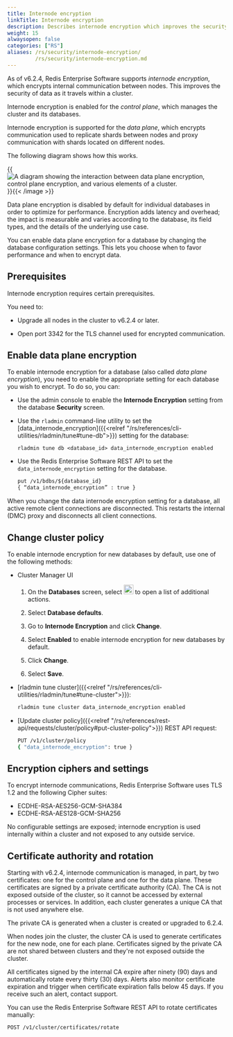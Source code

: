 ```yaml
---
title: Internode encryption
linkTitle: Internode encryption
description: Describes internode encryption which improves the security of data in transit. 
weight: 15
alwaysopen: false
categories: ["RS"]
aliases: /rs/security/internode-encryption/
         /rs/security/internode-encryption.md
---
```

As of v6.2.4, Redis Enterprise Software supports _internode encryption_, which encrypts internal communication between nodes. This improves the security of data as it travels within a cluster.

Internode encryption is enabled for the _control plane_, which manages the cluster and its databases.

Internode encryption is supported for the _data plane_, which encrypts communication used to replicate shards between nodes and proxy communication with shards located on different nodes.

The following diagram shows how this works.

{{<image filename="images/rs/internode-encryption.png" alt="A diagram showing the interaction between data plane encryption, control plane encryption, and various elements of a cluster." >}}{{< /image >}}

Data plane encryption is disabled by default for individual databases in order to optimize for performance.  Encryption adds latency and overhead; the impact is measurable and varies according to the database, its field types, and the details of the underlying use case. 

You can enable data plane encryption for a database by changing the database configuration settings.  This lets you choose when to favor performance and when to encrypt data.

## Prerequisites

Internode encryption requires certain prerequisites.  

You need to:

- Upgrade all nodes in the cluster to v6.2.4 or later.

- Open port 3342 for the TLS channel used for encrypted communication.


## Enable data plane encryption

To enable internode encryption for a database (also called _data plane encryption_), you need to enable the appropriate setting for each database you wish to encrypt.  To do so, you can:

- Use the admin console to enable the **Internode Encryption** setting from the database **Security** screen.

-  Use the `rladmin` command-line utility to set the [data_internode_encryption]({{<relref "/rs/references/cli-utilities/rladmin/tune#tune-db">}}) setting for the database:

    ``` shell
    rladmin tune db <database_id> data_internode_encryption enabled
    ``` 

- Use the Redis Enterprise Software REST API to set the `data_internode_encryption` setting for the database.

    ``` rest
    put /v1/bdbs/${database_id}
    { “data_internode_encryption” : true }
    ```

When you change the data internode encryption setting for a database, all active remote client connections are disconnected.  This restarts the internal (DMC) proxy and disconnects all client connections.

## Change cluster policy

To enable internode encryption for new databases by default, use one of the following methods:

- Cluster Manager UI

    1. On the **Databases** screen, select <img src="/images/rs/buttons/button-toggle-actions-vertical.png#no-click" alt="Toggle actions button" width="22px"> to open a list of additional actions.

    1. Select **Database defaults**.

    1. Go to **Internode Encryption** and click **Change**.

    1. Select **Enabled** to enable internode encryption for new databases by default.

    1. Click **Change**.

    1. Select **Save**.

- [rladmin tune cluster]({{<relref "/rs/references/cli-utilities/rladmin/tune#tune-cluster">}}): 
    
    ```sh
    rladmin tune cluster data_internode_encryption enabled
    ```

- [Update cluster policy]({{<relref "/rs/references/rest-api/requests/cluster/policy#put-cluster-policy">}}) REST API request:

    ```sh
    PUT /v1/cluster/policy 
    { "data_internode_encryption": true }
    ```

## Encryption ciphers and settings

To encrypt internode communications, Redis Enterprise Software uses TLS 1.2 and the following Cipher suites:

- ECDHE-RSA-AES256-GCM-SHA384
- ECDHE-RSA-AES128-GCM-SHA256

No configurable settings are exposed; internode encryption is used internally within a cluster and not exposed to any outside service.

## Certificate authority and rotation

Starting with v6.2.4, internode communication is managed, in part, by two certificates: one for the control plane and one for the data plane.  These certificates are signed by a private certificate authority (CA).  The CA is not exposed outside of the cluster, so it cannot be accessed by external processes or services.  In addition, each cluster generates a unique CA that is not used anywhere else.

The private CA is generated when a cluster is created or upgraded to 6.2.4.  

When nodes join the cluster, the cluster CA is used to generate certificates for the new node, one for each plane.  Certificates signed by the private CA are not shared between clusters and they're not exposed outside the cluster.

All certificates signed by the internal CA expire after ninety (90) days and automatically rotate every thirty (30) days.  Alerts also monitor certificate expiration and trigger when certificate expiration falls below 45 days.  If you receive such an alert, contact support.

You can use the Redis Enterprise Software REST API to rotate certificates manually:

``` rest
POST /v1/cluster/certificates/rotate
```
